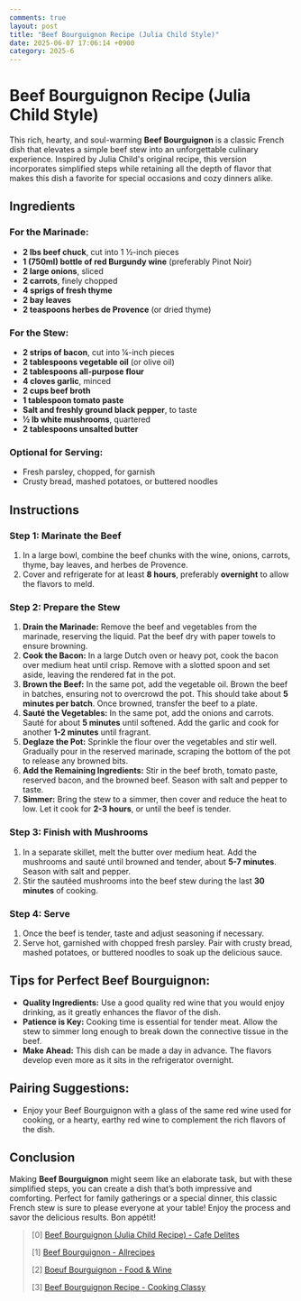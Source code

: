 ```yaml
---
comments: true
layout: post
title: "Beef Bourguignon Recipe (Julia Child Style)"
date: 2025-06-07 17:06:14 +0900
category: 2025-6
---
```


# Beef Bourguignon Recipe (Julia Child Style)

This rich, hearty, and soul-warming **Beef Bourguignon** is a classic French dish that elevates a simple beef stew into an unforgettable culinary experience. Inspired by Julia Child's original recipe, this version incorporates simplified steps while retaining all the depth of flavor that makes this dish a favorite for special occasions and cozy dinners alike.

## Ingredients

### For the Marinade:
- **2 lbs beef chuck**, cut into 1 ½-inch pieces
- **1 (750ml) bottle of red Burgundy wine** (preferably Pinot Noir)
- **2 large onions**, sliced
- **2 carrots**, finely chopped
- **4 sprigs of fresh thyme**
- **2 bay leaves**
- **2 teaspoons herbes de Provence** (or dried thyme)
  
### For the Stew:
- **2 strips of bacon**, cut into ¼-inch pieces
- **2 tablespoons vegetable oil** (or olive oil)
- **2 tablespoons all-purpose flour**
- **4 cloves garlic**, minced
- **2 cups beef broth**
- **1 tablespoon tomato paste**
- **Salt and freshly ground black pepper**, to taste
- **½ lb white mushrooms**, quartered
- **2 tablespoons unsalted butter**
  
### Optional for Serving:
- Fresh parsley, chopped, for garnish
- Crusty bread, mashed potatoes, or buttered noodles

## Instructions

### Step 1: Marinate the Beef
1. In a large bowl, combine the beef chunks with the wine, onions, carrots, thyme, bay leaves, and herbes de Provence. 
2. Cover and refrigerate for at least **8 hours**, preferably **overnight** to allow the flavors to meld.

### Step 2: Prepare the Stew
1. **Drain the Marinade:** Remove the beef and vegetables from the marinade, reserving the liquid. Pat the beef dry with paper towels to ensure browning.
2. **Cook the Bacon:** In a large Dutch oven or heavy pot, cook the bacon over medium heat until crisp. Remove with a slotted spoon and set aside, leaving the rendered fat in the pot.
3. **Brown the Beef:** In the same pot, add the vegetable oil. Brown the beef in batches, ensuring not to overcrowd the pot. This should take about **5 minutes per batch**. Once browned, transfer the beef to a plate.
4. **Sauté the Vegetables:** In the same pot, add the onions and carrots. Sauté for about **5 minutes** until softened. Add the garlic and cook for another **1-2 minutes** until fragrant.
5. **Deglaze the Pot:** Sprinkle the flour over the vegetables and stir well. Gradually pour in the reserved marinade, scraping the bottom of the pot to release any browned bits.
6. **Add the Remaining Ingredients:** Stir in the beef broth, tomato paste, reserved bacon, and the browned beef. Season with salt and pepper to taste.
7. **Simmer:** Bring the stew to a simmer, then cover and reduce the heat to low. Let it cook for **2-3 hours**, or until the beef is tender.

### Step 3: Finish with Mushrooms
1. In a separate skillet, melt the butter over medium heat. Add the mushrooms and sauté until browned and tender, about **5-7 minutes**. Season with salt and pepper.
2. Stir the sautéed mushrooms into the beef stew during the last **30 minutes** of cooking.

### Step 4: Serve
1. Once the beef is tender, taste and adjust seasoning if necessary. 
2. Serve hot, garnished with chopped fresh parsley. Pair with crusty bread, mashed potatoes, or buttered noodles to soak up the delicious sauce.

## Tips for Perfect Beef Bourguignon:
- **Quality Ingredients:** Use a good quality red wine that you would enjoy drinking, as it greatly enhances the flavor of the dish.
- **Patience is Key:** Cooking time is essential for tender meat. Allow the stew to simmer long enough to break down the connective tissue in the beef.
- **Make Ahead:** This dish can be made a day in advance. The flavors develop even more as it sits in the refrigerator overnight.

## Pairing Suggestions:
- Enjoy your Beef Bourguignon with a glass of the same red wine used for cooking, or a hearty, earthy red wine to complement the rich flavors of the dish.

## Conclusion
Making **Beef Bourguignon** might seem like an elaborate task, but with these simplified steps, you can create a dish that’s both impressive and comforting. Perfect for family gatherings or a special dinner, this classic French stew is sure to please everyone at your table! Enjoy the process and savor the delicious results. Bon appétit!



> [0] [Beef Bourguignon (Julia Child Recipe) - Cafe Delites](https://cafedelites.com/beef-bourguignon/)
>
> [1] [Beef Bourguignon - Allrecipes](https://www.allrecipes.com/recipe/16167/beef-bourguignon-i/)
>
> [2] [Boeuf Bourguignon - Food & Wine](https://www.foodandwine.com/recipes/boeuf-bourguignon)
>
> [3] [Beef Bourguignon Recipe - Cooking Classy](https://www.cookingclassy.com/beef-bourguignon/)